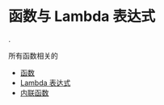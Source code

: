 # 函数与 Lambda 表达式

.

所有函数相关的

- [函数](functions.md)
- [Lambda 表达式](lambdas.md)
- [内联函数](inline-functions.md)
